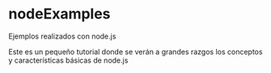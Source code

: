 # nodeExamples
Ejemplos realizados con node.js

Este es un pequeño tutorial donde se verán a grandes razgos los conceptos y características básicas de node.js
